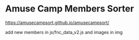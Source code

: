 # Amuse Camp Members Sorter

https://amusecampsort.github.io/amusecampsort/

add new members in js/fnc_data_v2.js and images in img
